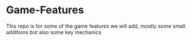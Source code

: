 # Game-Features
This repo is for some of the game features we will add, mostly some small additions but also some key mechanics

